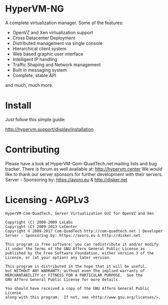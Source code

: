 # HyperVM-NG
A complete virtualization manager. Some of the features:

* OpenVZ and Xen virtualization support
* Cross Datacenter Deployment
* Distributed management via single console
* Hierarchical client system
* Web based graphic user interface
* Intelligent IP handling
* Traffic Shaping and Network management
* Built in messaging system
* Complete, stable API

and much, much more.

# Install

Just follow this simple guide:

http://hypervm.support/display/installation

# Contributing

Please have a look at HyperVM-Com-QuadTech.net mailing lists and bug tracker. There is forum as well available at: http://hypervm.center
We would like to thank our server sponsors for further development with their servers.
Server - Sponsoring by: https://avoro.eu & http://disker.net

# Licensing - AGPLv3

    HyperVM-Com-QuadTech, Server Virtualization GUI for OpenVZ and Xen

    Copyright (C) 2000-2009	LxLabs
    Copyright (C) 2009-2013	LxCenter
    Copyright © 2009-2017 Com-QuadTech http://com-quadtech.net | Developer
    Server - Sponsoring by: https://avoro.eu & http://disker.net

    This program is free software: you can redistribute it and/or modify
    it under the terms of the GNU Affero General Public License as
    published by the Free Software Foundation, either version 3 of the
    License, or (at your option) any later version.

    This program is distributed in the hope that it will be useful,
    but WITHOUT ANY WARRANTY; without even the implied warranty of
    MERCHANTABILITY or FITNESS FOR A PARTICULAR PURPOSE.  See the
    GNU Affero General Public License for more details.

    You should have received a copy of the GNU Affero General Public License
    along with this program.  If not, see <http://www.gnu.org/licenses/>.
